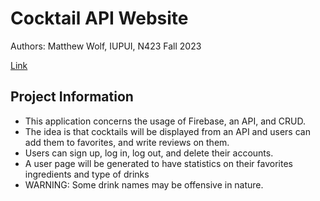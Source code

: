 # Cocktail API Website

Authors: Matthew Wolf, IUPUI, N423 Fall 2023

[Link](https://n423-wolfmi.github.io/CocktailAPIWebsite/dist/)

## Project Information

- This application concerns the usage of Firebase, an API, and CRUD.
- The idea is that cocktails will be displayed from an API and users can add them to favorites, and write reviews on them.
- Users can sign up, log in, log out, and delete their accounts.
- A user page will be generated to have statistics on their favorites ingredients and type of drinks
- WARNING: Some drink names may be offensive in nature.

